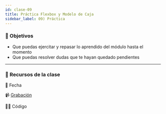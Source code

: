 ```yaml
---
id: clase-09
title: Práctica Flexbox y Modelo de Caja
sidebar_label: 09) Práctica
---
```


### 🏁 Objetivos

- Que puedas ejercitar y repasar lo aprendido del módulo hasta el momento
- Que puedas resolver dudas que te hayan quedado pendientes

---

### 🚀 Recursos de la clase

📆 Fecha

📹 [Grabación](https://us02web.zoom.us/rec/share/EG5iZGM_FIEQ2jZyP9iax8FbXCriuoFdC0vUiSohDm-Syxf6BV9y313NzvV5xJeQ.mFcFJ-1LeuMvYZa6)

👩‍💻 Código
